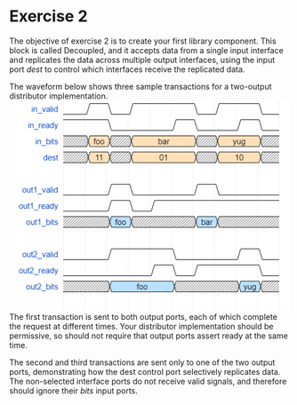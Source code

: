 Exercise 2
==========

The objective of exercise 2 is to create your first library component.  This block is called Decoupled, 
and it accepts data from a single input interface and replicates the data across multiple output interfaces,
using the input port *dest* to control which interfaces receive the replicated data.

The waveform below shows three sample transactions for a two-output distributor implementation.
![Distributor Waveform](distrib_waveform.png)
The first transaction is sent to both output ports, each of which complete the request at different times.
Your distributor implementation should be permissive, so should not require that output ports assert
ready at the same time.

The second and third transactions are sent only to one of the two output ports, demonstrating how the
dest control port selectively replicates data.  The non-selected interface ports do not receive valid
signals, and therefore should ignore their *bits* input ports.

